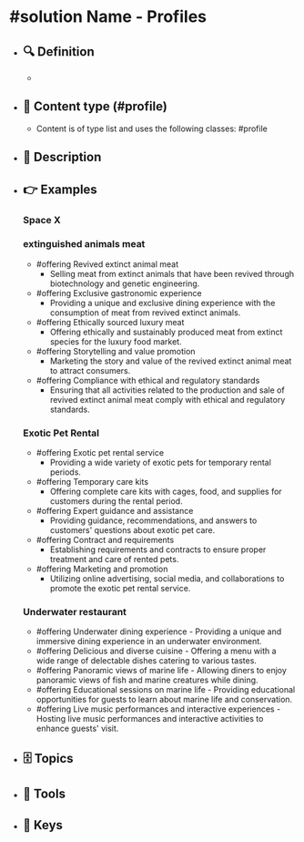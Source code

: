# #solution Name - Profiles
- ## 🔍 Definition
  - 
- ## 📰 Content type (#profile)
  - Content is of type list and uses the following classes: #profile

- ## 📖 Description
  
- ## 👉 Examples
  ### Space X
  
  ### 
  
  ### extinguished animals meat
  - #offering Revived extinct animal meat
  	- Selling meat from extinct animals that have been revived through biotechnology and genetic engineering. 
  - #offering Exclusive gastronomic experience
  	- Providing a unique and exclusive dining experience with the consumption of meat from revived extinct animals. 
  - #offering Ethically sourced luxury meat
  	- Offering ethically and sustainably produced meat from extinct species for the luxury food market. 
  - #offering Storytelling and value promotion
  	- Marketing the story and value of the revived extinct animal meat to attract consumers. 
  - #offering Compliance with ethical and regulatory standards
  	- Ensuring that all activities related to the production and sale of revived extinct animal meat comply with ethical and regulatory standards.
  ### Exotic Pet Rental
  - #offering Exotic pet rental service
  	- Providing a wide variety of exotic pets for temporary rental periods.
  - #offering Temporary care kits
  	- Offering complete care kits with cages, food, and supplies for customers during the rental period.
  - #offering Expert guidance and assistance
  	- Providing guidance, recommendations, and answers to customers' questions about exotic pet care.
  - #offering Contract and requirements
  	- Establishing requirements and contracts to ensure proper treatment and care of rented pets.
  - #offering Marketing and promotion
  	- Utilizing online advertising, social media, and collaborations to promote the exotic pet rental service.
  ### Underwater restaurant
  - #offering Underwater dining experience
          - Providing a unique and immersive dining experience in an underwater environment.
  - #offering Delicious and diverse cuisine
          - Offering a menu with a wide range of delectable dishes catering to various tastes.
  - #offering Panoramic views of marine life
          - Allowing diners to enjoy panoramic views of fish and marine creatures while dining.
  - #offering Educational sessions on marine life
          - Providing educational opportunities for guests to learn about marine life and conservation.
  - #offering Live music performances and interactive experiences
          - Hosting live music performances and interactive activities to enhance guests' visit.
- ## 🗄️ Topics
  
- ## 🧰 Tools
  
- ## 🔑 Keys
  
